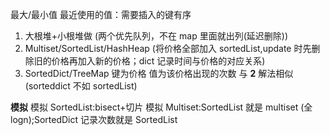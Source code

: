最大/最小值
最近使用的值：需要插入的键有序

1. 大根堆+小根堆做 (两个优先队列，不在 map 里面就出列(延迟删除))
2. Multiset/SortedList/HashHeap (将价格全部加入 sortedList,update 时先删除旧的价格再加入新的价格；dict 记录时间与价格的对应关系)
3. SortedDict/TreeMap 键为价格 值为该价格出现的次数 与 **2** 解法相似 (sorteddict 不如 sortedList)

**模拟**
模拟 SortedList:bisect+切片
模拟 Multiset:SortedList 就是 multiset (全 logn);SortedDict 记录次数就是 SortedList
